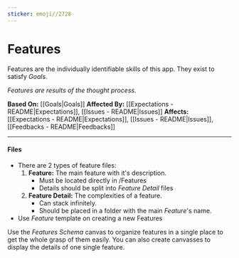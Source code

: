 ```yaml
---
sticker: emoji//2728
---
```

# Features
Features are the individually identifiable skills of this app. They exist to satisfy _Goals_.

_Features are results of the thought process._

**Based On:** [[Goals|Goals]]
**Affected By:** [[Expectations - README|Expectations]], [[Issues - README|Issues]]
**Affects:** [[Expectations - README|Expectations]], [[Issues - README|Issues]], [[Feedbacks - README|Feedbacks]]

---
#### Files

- There are 2 types of feature files:
	1. **Feature:** The main feature with it's description.
		- Must be located directly in /Features
		- Details should be split into _Feature Detail_ files
	2. **Feature Detail:** The complexities of a feature.
		- Can stack infinitely. 
		- Should be placed in a folder with the main _Feature_'s name.
- Use _Feature_ template on creating a new Features


Use the _Features Schema_ canvas to organize features in a single place to get the whole grasp of them easily. You can also create canvasses to display the details of one single feature.

